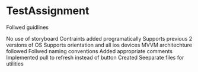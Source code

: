 # TestAssignment
 Follwed guidlines
 
 No use of storyboard
 Contraints added programatically
 Supports previous 2 versions of OS
 Supports orientation and all ios devices
 MVVM architechture followed
 Follwed naming conventions
 Added appropriate comments
 Implemented pull to refresh instead of button
 Created Seeparate files for utilities

